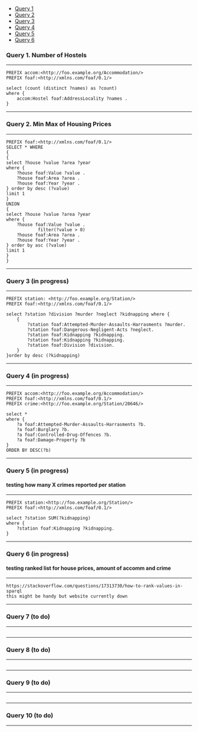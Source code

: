 - [Query 1](#query-1-number-of-hostels)
- [Query 2](#query-2-min-max-of-housing-prices)
- [Query 3](#query-3-in-progress)
- [Query 4](#query-4-in-progress)
- [Query 5](#query-5-in-progress-testing-how-many-x-crimes-reported-per-station)
- [Query 6](#query-6-in-progress-testing-ranked-list-for-house-prices-amount-of-accomm-and-crime)

### Query 1. Number of Hostels
---
```
PREFIX accom:<http://foo.example.org/Accommodation/>
PREFIX foaf:<http://xmlns.com/foaf/0.1/>

select (count (distinct ?names) as ?count)
where { 
	accom:Hostel foaf:AddressLocality ?names .
}
```
---
### Query 2. Min Max of Housing Prices
---
```
PREFIX foaf:<http://xmlns.com/foaf/0.1/>
SELECT * WHERE
{
{
select ?house ?value ?area ?year 
where {
    ?house foaf:Value ?value .
    ?house foaf:Area ?area .
    ?house foaf:Year ?year .
} order by desc (?value)
limit 1
}
UNION
{
select ?house ?value ?area ?year 
where {
    ?house foaf:Value ?value .
            filter(?value > 0)
    ?house foaf:Area ?area .
    ?house foaf:Year ?year .
} order by asc (?value)
limit 1
}
}
```
---
### Query 3 (in progress)
---
```
PREFIX station: <http://foo.example.org/Station/>
PREFIX foaf:<http://xmlns.com/foaf/0.1/>

select ?station ?division ?murder ?neglect ?kidnapping where {  
    {
        ?station foaf:Attempted-Murder-Assaults-Harrasments ?murder.
        ?station foaf:Dangerous-Negligent-Acts ?neglect.
        ?station foaf:Kidnapping ?kidnapping.
        ?station foaf:Kidnapping ?kidnapping.
        ?station foaf:Division ?division.
    }
}order by desc (?kidnapping)
```
---
### Query 4 (in progress)
---
```
PREFIX accom:<http://foo.example.org/Accommodation/>
PREFIX foaf:<http://xmlns.com/foaf/0.1/>
PREFIX crime:<http://foo.example.org/Station/20646/>

select *
where { 
    ?a foaf:Attempted-Murder-Assaults-Harrasments ?b.
    ?a foaf:Burglary ?b.
    ?a foaf:Controlled-Drug-Offences ?b.
    ?a foaf:Damage-Property ?b
}
ORDER BY DESC(?b)
```
---
### Query 5 (in progress) 
#### testing how many X crimes reported per station
---
```
PREFIX station:<http://foo.example.org/Station/>
PREFIX foaf:<http://xmlns.com/foaf/0.1/>

select ?station SUM(?kidnapping)
where { 
	?station foaf:Kidnapping ?kidnapping.
}
```
---
### Query 6 (in progress) 
#### testing ranked list for house prices, amount of accomm and crime
---
```
https://stackoverflow.com/questions/17313730/how-to-rank-values-in-sparql
this might be handy but website currently down
```
---
### Query 7 (to do)
---
```

```
---
### Query 8 (to do)
---
```

```
---
### Query 9 (to do)
---
```

```
---
### Query 10 (to do)
---
```

```